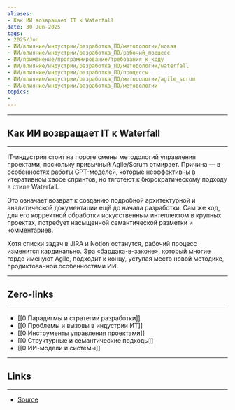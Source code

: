 ```yaml
---
aliases: 
- Как ИИ возвращает IT к Waterfall 
date: 30-Jun-2025
tags:
- 2025/Jun
- ИИ/влияние/индустрии/разработка_ПО/методологии/новая
- ИИ/влияние/индустрии/разработка_ПО/рабочий_процесс
- ИИ/применение/программирование/требования_к_коду
- ИИ/влияние/индустрии/разработка_ПО/методологии/waterfall
- ИИ/влияние/индустрии/разработка_ПО/процессы
- ИИ/влияние/индустрии/разработка_ПО/методологии/agile_scrum
- ИИ/влияние/индустрии/разработка_ПО/методологии
topics:
- .
---
```

-----
##  Как ИИ возвращает IT к Waterfall 
-----
IT-индустрия стоит на пороге смены методологий управления проектами, поскольку привычный Agile/Scrum отмирает. Причина — в особенностях работы GPT-моделей, которые неэффективны в итеративном хаосе спринтов, но тяготеют к бюрократическому подходу в стиле Waterfall.

Это означает возврат к созданию подробной архитектурной и аналитической документации ещё до начала разработки. Сам же код, для его корректной обработки искусственным интеллектом в крупных проектах, потребует насыщенной семантической разметки и комментариев.

Хотя списки задач в JIRA и Notion останутся, рабочий процесс изменится кардинально. Эра «бардака-в-законе», который многие гордо именуют Agile, подходит к концу, уступая место новой методике, продиктованной особенностями ИИ.

---
## Zero-links
---
- [[0 Парадигмы и стратегии разработки]]
- [[0 Проблемы и вызовы в индустрии ИТ]]
- [[0 Инструменты управления проектами]]
- [[0 Структурные и семантические подходы]]
- [[0 ИИ-модели и системы]]

---
## Links
---
- [Source](https://t.me/turboproject/1730)